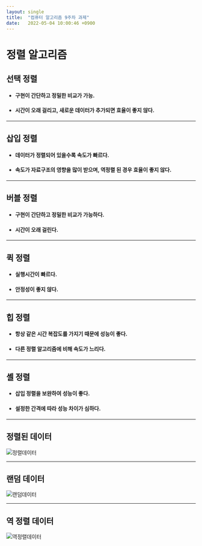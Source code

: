 ```yaml
---
layout: single
title:  "컴퓨터 알고리즘 9주차 과제"
date:   2022-05-04 10:00:46 +0900
---
```

#  정렬 알고리즘
## 선택 정렬
* #### 구현이 간단하고 정밀한 비교가 가능.
* #### 시간이 오래 걸리고, 새로운 데이터가 추가되면 효율이 좋지 않다.
---
## 삽입 정렬
* #### 데이터가 정렬되어 있을수록 속도가 빠르다.
* #### 속도가 자료구조의 영향을 많이 받으며, 역정렬 된 경우 효율이 좋지 않다.
---
## 버블 정렬
* #### 구현이 간단하고 정밀한 비교가 가능하다.
* #### 시간이 오래 걸린다.
---
## 퀵 정렬
* #### 실행시간이 빠르다.
* #### 안정성이 좋지 않다.
---
## 힙 정렬
* #### 항상 같은 시간 복잡도를 가지기 때문에 성능이 좋다.
* #### 다른 정렬 알고리즘에 비해 속도가 느리다.
---
## 셸 정렬
* #### 삽입 정렬을 보완하여 성능이 좋다.
* #### 설정한 간격에 따라 성능 차이가 심하다. 
---
## 정렬된 데이터
![정렬데이터]("C:\Users\PC\Desktop\_posts\정렬데이터.png")

---
## 랜덤 데이터
![랜덤데이터]("C:\Users\PC\Desktop\_posts\랜덤데이터.png")

---
## 역 정렬 데이터
![역정렬데이터]("C:\Users\PC\Desktop\_posts\역정렬데이터.png")